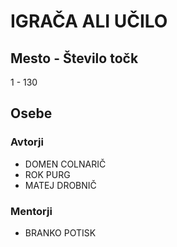 # IGRAČA ALI UČILO
## Mesto - Število točk
1 - 130
## Osebe
### Avtorji
 * DOMEN COLNARIČ
 * ROK PURG
 * MATEJ DROBNIČ
### Mentorji
 * BRANKO POTISK